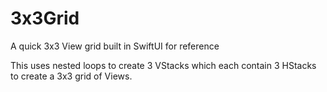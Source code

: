 # 3x3Grid
A quick 3x3 View grid built in SwiftUI for reference

This uses nested loops to create 3 VStacks which each contain 3 HStacks to create a 3x3 grid of Views.
